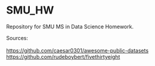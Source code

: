 # SMU_HW
Repository for SMU MS in Data Science Homework. <br/>  

Sources: <br/>  
https://github.com/caesar0301/awesome-public-datasets <br/>
https://github.com/rudeboybert/fivethirtyeight
